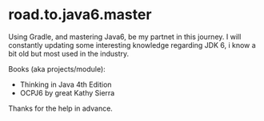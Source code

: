 # road.to.java6.master
Using Gradle, and mastering Java6, be my partnet in this journey. 
I will constantly updating some interesting knowledge regarding JDK 6, i know a bit old but most used in the industry.

Books (aka projects/module):
- Thinking in Java 4th Edition
- OCPJ6 by great Kathy Sierra

Thanks for the help in advance.

